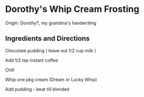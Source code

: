 # Dorothy's Whip Cream Frosting

Origin: Dorothy?, my grandma's handwriting

## Ingredients and Directions

Chocolate pudding ( leave out 1/2 cup milk )

Add 1/2 tsp instant coffee

Chill

Whip one pkg cream (Dream or Lucky Whip)

Add pudding - beat till blended